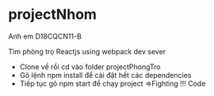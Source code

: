 # projectNhom
Anh em D18CQCN11-B

Tìm phòng trọ Reactjs using webpack dev sever


+ Clone về rồi cd vào folder projectPhongTro
+ Gõ lệnh npm install để cài đặt hết các dependencies
+ Tiếp tục gõ npm start để chạy project
=>Fighting !!! Code

